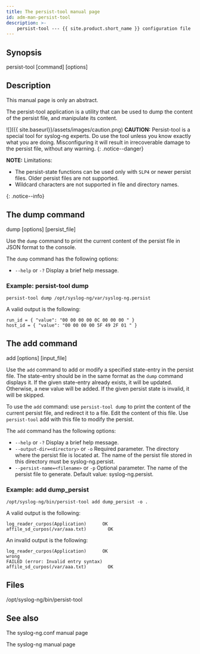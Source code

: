 ```yaml
---
title: The persist-tool manual page
id: adm-man-persist-tool
description: >-
    persist-tool --- {{ site.product.short_name }} configuration file
---
```


## Synopsis

persist-tool [command] [options]

## Description

This manual page is only an abstract.

The persist-tool application is a utility that can be used to dump the content of the persist file, and manipulate its content.

![]({{ site.baseurl}}/assets/images/caution.png)
**CAUTION:** Persist-tool is a special tool for syslog-ng experts. Do use the tool unless you know exactly what you are doing. Misconfiguring it will result in irrecoverable damage to the persist file, without any warning.
{: .notice--danger}

**NOTE:** 
Limitations:
* The persist-state functions can be used only with `SLP4` or newer persist files. Older persist files are not supported.
* Wildcard characters are not supported in file and directory names.

{: .notice--info}

## The dump command

dump [options] [persist_file]

Use the `dump` command to print the current content of the persist file in JSON format to the console.

The `dump` command has the following options:
* `--help` or `-?`
Display a brief help message.

### Example: persist-tool dump

```config
persist-tool dump /opt/syslog-ng/var/syslog-ng.persist
```

A valid output is the following:

```config
run_id = { "value": "00 00 00 00 0C 00 00 00 " }
host_id = { "value": "00 00 00 00 5F 49 2F 01 " }
```

## The add command

add [options] [input_file] 

Use the `add` command to add or modify a specified state-entry in the persist file. The state-entry should be in the same format as the `dump` command displays it. If the given state-entry already exists, it will be updated. Otherwise, a new value will be added. If the given persist state is invalid, it will be skipped.

To use the `add` command: use `persist-tool dump` to print the content of the current persist file, and redirect it to a file. Edit the content of this file. Use `persist-tool` add with this file to modify the persist.

The `add` command has the following options:
* `--help` or `-?`
Display a brief help message.
* `--output-dir=<directory>` or `-o`
Required parameter. The directory where the persist file is located at. The name of the persist file stored in this directory must be syslog-ng.persist.
* `--persist-name=<filename>` or `-p`
Optional parameter. The name of the persist file to generate. Default value: syslog-ng.persist.

### Example: add dump_persist

```config
/opt/syslog-ng/bin/persist-tool add dump_persist -o .
```

A valid output is the following:

```config
log_reader_curpos(Application)      OK
affile_sd_curpos(/var/aaa.txt)        OK
```

An invalid output is the following:

```config
log_reader_curpos(Application)      OK
wrong
FAILED (error: Invalid entry syntax)
affile_sd_curpos(/var/aaa.txt)        OK
```

## Files

/opt/syslog-ng/bin/persist-tool

## See also

The syslog-ng.conf manual page

The syslog-ng manual page 